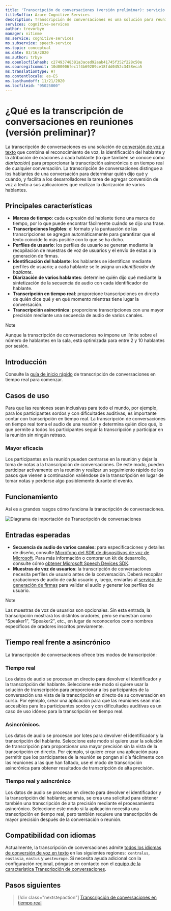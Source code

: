 ```yaml
---
title: 'Transcripción de conversaciones (versión preliminar): servicio de voz'
titleSuffix: Azure Cognitive Services
description: Transcripción de conversaciones es una solución para reuniones que combina el reconocimiento, la identificador del orador y la diarización para proporcionar una transcripción de cualquier conversación.
services: cognitive-services
author: trevorbye
manager: nitinme
ms.service: cognitive-services
ms.subservice: speech-service
ms.topic: conceptual
ms.date: 03/16/2020
ms.author: trbye
ms.openlocfilehash: c27493748381a3aced92aab41745f352f228c50e
ms.sourcegitcommit: 10d00006fec1f4b69289ce18fdd0452c3458eca5
ms.translationtype: HT
ms.contentlocale: es-ES
ms.lasthandoff: 11/21/2020
ms.locfileid: "95025000"
---
```

# <a name="what-is-conversation-transcription-in-meetings-preview"></a>¿Qué es la transcripción de conversaciones en reuniones (versión preliminar)?

La transcripción de conversaciones es una solución de [conversión de voz a texto](speech-to-text.md) que combina el reconocimiento de voz, la identificación del hablante y la atribución de oraciones a cada hablante (lo que también se conoce como _diarización_) para proporcionar la transcripción asincrónica o en tiempo real de cualquier conversación. La transcripción de conversaciones distingue a los hablantes de una conversación para determinar quién dijo qué y cuándo, y facilita a los desarrolladores la tarea de agregar conversión de voz a texto a sus aplicaciones que realizan la diarización de varios hablantes.

## <a name="key-features"></a>Principales características

- **Marcas de tiempo**: cada expresión del hablante tiene una marca de tiempo, por lo que puede encontrar fácilmente cuándo se dijo una frase.
- **Transcripciones legibles**: el formato y la puntuación de las transcripciones se agregan automáticamente para garantizar que el texto coincide lo más posible con lo que se ha dicho.
- **Perfiles de usuario**: los perfiles de usuario se generan mediante la recopilación de muestras de voz de usuarios y el envío de estas a la generación de firmas.
- **Identificación del hablante**: los hablantes se identifican mediante perfiles de usuario; a cada hablante se le asigna un _identificador de hablante_.
- **Diarización de varios hablantes**: determine quién dijo qué mediante la sintetización de la secuencia de audio con cada identificador de hablante.
- **Transcripción en tiempo real**: proporcione transcripciones en directo de quién dice qué y en qué momento mientras tiene lugar la conversación.
- **Transcripción asincrónica**: proporcione transcripciones con una mayor precisión mediante una secuencia de audio de varios canales.

> [!NOTE]
> Aunque la transcripción de conversaciones no impone un límite sobre el número de hablantes en la sala, está optimizada para entre 2 y 10 hablantes por sesión.

## <a name="get-started"></a>Introducción

Consulte la [guía de inicio rápido](how-to-use-conversation-transcription.md) de transcripción de conversaciones en tiempo real para comenzar.

## <a name="use-cases"></a>Casos de uso

Para que las reuniones sean inclusivas para todo el mundo, por ejemplo, para los participantes sordos y con dificultades auditivas, es importante contar con transcripción en tiempo real. La transcripción de conversaciones en tiempo real toma el audio de una reunión y determina quién dice qué, lo que permite a todos los participantes seguir la transcripción y participar en la reunión sin ningún retraso.

### <a name="improved-efficiency"></a>Mayor eficacia

Los participantes en la reunión pueden centrarse en la reunión y dejar la toma de notas a la transcripción de conversaciones. De este modo, pueden participar activamente en la reunión y realizar un seguimiento rápido de los pasos que vienen a continuación valiéndose de la transcripción en lugar de tomar notas y perderse algo posiblemente durante el evento.

## <a name="how-it-works"></a>Funcionamiento

Así es a grandes rasgos cómo funciona la transcripción de conversaciones.

![Diagrama de importación de Transcripción de conversaciones](media/scenarios/conversation-transcription-service.png)

## <a name="expected-inputs"></a>Entradas esperadas

- **Secuencia de audio de varios canales**: para especificaciones y detalles de diseño, consulte [Micrófono del SDK de dispositivos de voz de Microsoft](./speech-devices-sdk-microphone.md). Para más información o comprar un kit de desarrollo, consulte cómo [obtener Microsoft Speech Devices SDK](./get-speech-devices-sdk.md).
- **Muestras de voz de usuarios**: la transcripción de conversaciones necesita perfiles de usuario antes de la conversación. Deberá recopilar grabaciones de audio de cada usuario y, luego, enviarlas al [servicio de generación de firmas](https://aka.ms/cts/signaturegenservice) para validar el audio y generar los perfiles de usuario.

> [!NOTE]
> Las muestras de voz de usuarios son opcionales. Sin esta entrada, la transcripción mostrará los distintos oradores, pero se muestran como "Speaker1", "Speaker2", etc., en lugar de reconocerlos como nombres específicos de oradores inscritos previamente.


## <a name="real-time-vs-asynchronous"></a>Tiempo real frente a asincrónico

La transcripción de conversaciones ofrece tres modos de transcripción:

### <a name="real-time"></a>Tiempo real

Los datos de audio se procesan en directo para devolver el identificador y la transcripción del hablante. Seleccione este modo si quiere usar la solución de transcripción para proporcionar a los participantes de la conversación una vista de la transcripción en directo de su conversación en curso. Por ejemplo, crear una aplicación para que las reuniones sean más accesibles para los participantes sordos y con dificultades auditivas es un caso de uso idóneo para la transcripción en tiempo real.

### <a name="asynchronous"></a>Asincrónicos.

Los datos de audio se procesan por lotes para devolver el identificador y la transcripción del hablante. Seleccione este modo si quiere usar la solución de transcripción para proporcionar una mayor precisión sin la vista de la transcripción en directo. Por ejemplo, si quiere crear una aplicación para permitir que los participantes de la reunión se pongan al día fácilmente con las reuniones a las que han faltado, use el modo de transcripción asincrónica para obtener resultados de transcripción de alta precisión.

### <a name="real-time-plus-asynchronous"></a>Tiempo real y asincrónico

Los datos de audio se procesan en directo para devolver el identificador y la transcripción del hablante; además, se crea una solicitud para obtener también una transcripción de alta precisión mediante el procesamiento asincrónico. Seleccione este modo si la aplicación necesita una transcripción en tiempo real, pero también requiere una transcripción de mayor precisión después de la conversación o reunión.

## <a name="language-support"></a>Compatibilidad con idiomas

Actualmente, la transcripción de conversaciones admite [todos los idiomas de conversión de voz en texto](language-support.md#speech-to-text) en las siguientes regiones:  `centralus`, `eastasia`, `eastus` y `westeurope`. Si necesita ayuda adicional con la configuración regional, póngase en contacto con el [equipo de la característica Transcripción de conversaciones](mailto:CTSFeatureCrew@microsoft.com).

## <a name="next-steps"></a>Pasos siguientes

> [!div class="nextstepaction"]
> [Transcripción de conversaciones en tiempo real](how-to-use-conversation-transcription.md)